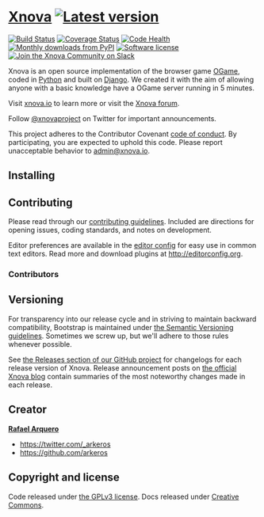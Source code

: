# [Xnova](https://xnova.io) [![Latest version](https://img.shields.io/pypi/v/xnova.svg)](https://pypi.python.org/pypi/xnova)

[![Build Status](https://travis-ci.org/xnova/xnova.svg?branch=master)](https://travis-ci.org/xnova/xnova)
[![Coverage Status](https://coveralls.io/repos/xnova/xnova/badge.svg?branch=master&service=github)](https://coveralls.io/github/xnova/xnova?branch=master)
[![Code Health](https://landscape.io/github/xnova/xnova/master/landscape.svg?style=flat)](https://landscape.io/github/xnova/xnova/master)
[![Monthly downloads from PyPI](https://img.shields.io/pypi/dm/xnova.svg)](https://pypi.python.org/pypi/xnova)
[![Software license](https://img.shields.io/pypi/l/xnova.svg)](https://github.com/xnova/xnova/blob/master/LICENSE)
[![Join the Xnova Community on Slack](http://xnova-slack.herokuapp.com/badge.svg)](http://xnova-slack.herokuapp.com/)

Xnova is an open source implementation of the browser game [OGame](https://en.wikipedia.org/wiki/OGame), coded in [Python](https://www.python.org) and built on [Django](https://www.djangoproject.com). We created it with the aim of allowing anyone with a basic knowledge have a OGame server running in 5 minutes.

Visit [xnova.io](https://xnova.io) to learn more or visit the [Xnova forum](https://discuss.xnova.io).

Follow [@xnovaproject](https://twitter.com/xnovaproject) on Twitter for important announcements.

This project adheres to the Contributor Covenant [code of conduct](CODE_OF_CONDUCT.md).
By participating, you are expected to uphold this code. Please report unacceptable behavior to admin@xnova.io.

## Installing

## Contributing

Please read through our [contributing guidelines](https://github.com/xnova/xnova/blob/master/CONTRIBUTING.md). Included are directions for opening issues, coding standards, and notes on development.

Editor preferences are available in the [editor config](https://github.com/xnova/xnova/blob/master/.editorconfig) for easy use in common text editors. Read more and download plugins at <http://editorconfig.org>.

### Contributors

## Versioning

For transparency into our release cycle and in striving to maintain backward compatibility, Bootstrap is maintained under [the Semantic Versioning guidelines](http://semver.org/). Sometimes we screw up, but we'll adhere to those rules whenever possible.

See [the Releases section of our GitHub project](https://github.com/xnova/xnova/releases) for changelogs for each release version of Xnova. Release announcement posts on [the official Xnova blog](http://blog.xnova.io) contain summaries of the most noteworthy changes made in each release.

## Creator

**[Rafael Arquero](http://rafael.arque.ro)**

* <https://twitter.com/_arkeros>
* <https://github.com/arkeros>

## Copyright and license

Code released under [the GPLv3 license](https://github.com/xnova/xnova/blob/master/LICENSE). Docs released under [Creative Commons](https://github.com/xnova/xnova/blob/master/docs/LICENSE).
